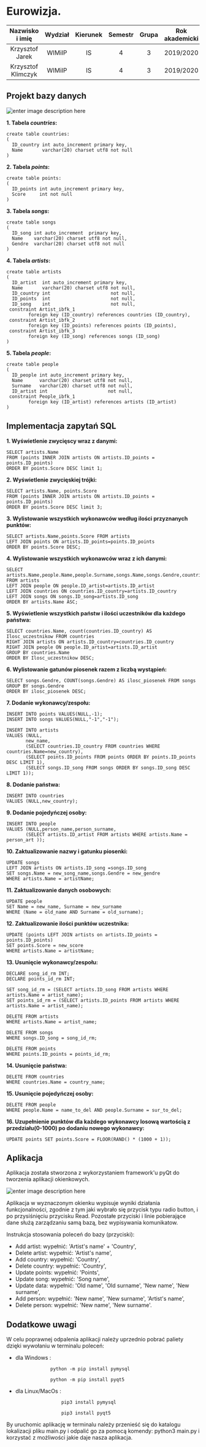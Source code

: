 

# Eurowizja.

| Nazwisko i imię | Wydział | Kierunek | Semestr | Grupa | Rok akademicki |
| :-------------: | :-----: | :------: | :-----: | :---: | :------------: |
| Krzysztof Jarek         | WIMiIP  | IS       |   4     | 3     | 2019/2020      |
| Krzysztof Klimczyk        | WIMiIP  | IS       |   4     | 3     | 2019/2020      |

## Projekt bazy danych
![enter image description here](https://github.com/bxo11/db2020-project-eurowizja-2/blob/master/resources/eurowizja%20-%20diagram.png)

**1. Tabela *countries*:**

    create table countries:
    (  
      ID_country int auto_increment primary key,
      Name       varchar(20) charset utf8 not null  
    )

**2. Tabela *points*:**

    create table points:
    (  
      ID_points int auto_increment primary key,
      Score     int not null  
    )

            
**3. Tabela *songs*:**

    create table songs  
    (  
      ID_song int auto_increment  primary key,
      Name    varchar(20) charset utf8 not null,  
      Gendre  varchar(20) charset utf8 not null  
    )

**4. Tabela *artists*:** 
  

    create table artists  
    (  
      ID_artist  int auto_increment primary key, 
      Name       varchar(20) charset utf8 not null,  
      ID_country int                      not null,  
      ID_points  int                      not null,  
      ID_song    int                      not null,  
     constraint Artist_ibfk_1  
            foreign key (ID_country) references countries (ID_country),  
     constraint Artist_ibfk_2  
            foreign key (ID_points) references points (ID_points),  
     constraint Artist_ibfk_3  
            foreign key (ID_song) references songs (ID_song)  
    )

**5. Tabela *people*:**

    create table people  
    (  
      ID_people int auto_increment primary key, 
      Name      varchar(20) charset utf8 not null,  
      Surname   varchar(20) charset utf8 not null,  
      ID_artist int                      not null,  
     constraint People_ibfk_1  
            foreign key (ID_artist) references artists (ID_artist)  
    )


## Implementacja zapytań SQL

**1. Wyświetlenie zwycięscy wraz z danymi:**

    SELECT artists.Name 
    FROM (points INNER JOIN artists ON artists.ID_points = points.ID_points)
    ORDER BY points.Score DESC limit 1;

**2. Wyświetlenie zwycięskiej trójki:**

    SELECT artists.Name, points.Score
    FROM (points INNER JOIN artists ON artists.ID_points = points.ID_points)
    ORDER BY points.Score DESC limit 3;

**3. Wylistowanie wszystkich wykonawców według ilości przyznanych punktów:**

    SELECT artists.Name,points.Score FROM artists 
    LEFT JOIN points ON artists.ID_points=points.ID_points 
    ORDER BY points.Score DESC;

**4. Wylistowanie wszystkich wykonawców wraz z ich danymi:**

    SELECT artists.Name,people.Name,people.Surname,songs.Name,songs.Gendre,countries.Name
    FROM artists
    LEFT JOIN people ON people.ID_artist=artists.ID_artist
    LEFT JOIN countries ON countries.ID_country=artists.ID_country
    LEFT JOIN songs ON songs.ID_song=artists.ID_song
    ORDER BY artists.Name ASC;

**5. Wyświetlenie wszystkich państw i ilości uczestników dla każdego państwa:**

    SELECT countries.Name, count(countries.ID_country) AS Ilosc_uczestnikow FROM countries
    RIGHT JOIN artists ON artists.ID_country=countries.ID_country
    RIGHT JOIN people ON people.ID_artist=artists.ID_artist
    GROUP BY countries.Name
    ORDER BY Ilosc_uczestnikow DESC;

**6. Wylistowanie gatunów piosenek razem z liczbą wystąpień:**

    SELECT songs.Gendre, COUNT(songs.Gendre) AS ilosc_piosenek FROM songs
    GROUP BY songs.Gendre
    ORDER BY ilosc_piosenek DESC;

**7. Dodanie wykonawcy/zespołu:**

    INSERT INTO points VALUES(NULL,-1);
    INSERT INTO songs VALUES(NULL,"-1","-1");
    
    INSERT INTO artists
    VALUES (NULL,
           new_name,
           (SELECT countries.ID_country FROM countries WHERE countries.Name=new_country),
           (SELECT points.ID_points FROM points ORDER BY points.ID_points DESC LIMIT 1),
           (SELECT songs.ID_song FROM songs ORDER BY songs.ID_song DESC LIMIT 1));

**8. Dodanie państwa:**

    INSERT INTO countries
    VALUES (NULL,new_country);

**9. Dodanie pojedyńczej osoby:**

    INSERT INTO people
    VALUES (NULL,person_name,person_surname,
           (SELECT artists.ID_artist FROM artists WHERE artists.Name = person_art ));

**10. Zaktualizowanie nazwy i gatunku piosenki:**

    UPDATE songs
    LEFT JOIN artists ON artists.ID_song =songs.ID_song
    SET songs.Name = new_song_name,songs.Gendre = new_gendre
    WHERE artists.Name = artistName;

**11. Zaktualizowanie danych osobowych:**

    UPDATE people
    SET Name = new_name, Surname = new_surname
    WHERE (Name = old_name AND Surname = old_surname);

**12. Zaktualizowanie ilości punktów uczestnika:**

    UPDATE (points LEFT JOIN artists on artists.ID_points = points.ID_points)
    SET points.Score = new_score
    WHERE artists.Name = artistName;

**13. Usunięcie wykonawcy/zespołu:**

    DECLARE song_id_rm INT;
    DECLARE points_id_rm INT;
    
    SET song_id_rm = (SELECT artists.ID_song FROM artists WHERE artists.Name = artist_name);
    SET points_id_rm = (SELECT artists.ID_points FROM artists WHERE artists.Name = artist_name);
    
    DELETE FROM artists
    WHERE artists.Name = artist_name;
    
    DELETE FROM songs
    WHERE songs.ID_song = song_id_rm;
    
    DELETE FROM points
    WHERE points.ID_points = points_id_rm;

**14. Usunięcie państwa:**

    DELETE FROM countries
    WHERE countries.Name = country_name;

**15. Usunięcie pojedyńczej osoby:**

    DELETE FROM people
    WHERE people.Name = name_to_del AND people.Surname = sur_to_del;

**16. Uzupełnienie punktów dla każdego wykonawcy losową wartością z przedziału(0-1000) po dodaniu nowego wykonawcy:**

    UPDATE points SET points.Score = FLOOR(RAND() * (1000 + 1));


## Aplikacja

Aplikacja została stworzona z wykorzystaniem framework'u pyQt do tworzenia aplikacji okienkowych.

![enter image description here](https://github.com/bxo11/db2020-project-eurowizja-2/blob/master/resources/eurowizja-aplikacja.png)

Aplikacja w wyznaczonym okienku wypisuje wyniki działania funkcjonalności, zgodnie z tym jaki wybrało się przycisk typu radio button, i po przysiśnięciu przycisku Read. Pozostałe przyciski i linie pobierające dane służą zarządzaniu samą bazą, bez wypisywania komunikatow.

Instrukcja stosowania poleceń do bazy (przyciski):
- Add artist: wypełnić: 'Artist's name' + 'Country',
- Delete artist: wypełnić: 'Artist's name',
- Add country: wypełnić: 'Country',
- Delete country: wypełnić: 'Country',
- Update points: wypełnić: 'Points',
- Update song: wypełnić: 'Song name',
- Update data: wypełnić: 'Old name', 'Old surname', 'New name', 'New surname',
- Add person: wypełnić: 'New name', 'New surname', 'Artist's name',
- Delete person: wypełnić: 'New name', 'New surname'.


## Dodatkowe uwagi

W celu poprawnej odpalenia aplikacji należy uprzednio pobrać paliety dzięki wywołaniu w terminalu poleceń: 

- dla Windows : 
```
                python -m pip install pymysql

                python -m pip install pyqt5
```

- dla Linux/MacOs : 
```
                    pip3 install pymysql

                    pip3 install pyqt5
```

By uruchomic aplikację w terminalu należy przenieść się do katalogu lokalizacji pliku main.py i odpalić go za pomocą komendy: python3 main.py i korzystać z możliwości jakie daje nasza aplikacja.


